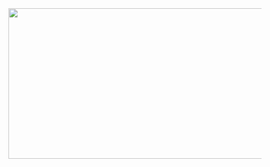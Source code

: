 <a href="https://github.com/devxb/gitanimals">
<img
  src="https://render.gitanimals.org/farms/rudtjr1106"
  width="1000"
  height="300"
/>
</a>
